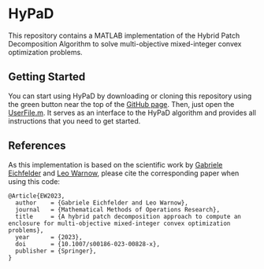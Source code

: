 # HyPaD
This repository contains a MATLAB implementation of the Hybrid Patch Decomposition Algorithm to solve multi-objective mixed-integer convex optimization problems.

## Getting Started
You can start using HyPaD by downloading or cloning this repository using the green button near the top of the [GitHub page](https://github.com/LeoWarnow/HyPaD).
Then, just open the [UserFile.m](https://github.com/LeoWarnow/HyPaD/blob/main/UserFile.m).
It serves as an interface to the HyPaD algorithm and provides all instructions that you need to get started.

## References
As this implementation is based on the scientific work by [Gabriele Eichfelder](https://www.tu-ilmenau.de/mmor/team/gabriele-eichfelder/) and [Leo Warnow](https://www.tu-ilmenau.de/mmor/team/leo-warnow/), please cite the corresponding paper when using this code:
````
@Article{EW2023,
  author    = {Gabriele Eichfelder and Leo Warnow},
  journal   = {Mathematical Methods of Operations Research},
  title     = {A hybrid patch decomposition approach to compute an enclosure for multi-objective mixed-integer convex optimization problems},
  year      = {2023},
  doi       = {10.1007/s00186-023-00828-x},
  publisher = {Springer},
}
````
